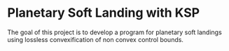 # Planetary Soft Landing with KSP
The goal of this project is to develop a program for planetary soft landings using lossless convexification of non convex control bounds.
